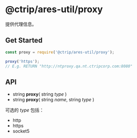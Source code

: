 #	@ctrip/ares-util/proxy

提供代理信息。

##	Get Started

```javascript
const proxy = require('@ctrip/ares-util/proxy');

proxy('https');
// E.g. RETURN "http://ntproxy.qa.nt.ctripcorp.com:8080"
```

##	API

*	string __proxy__( string *type* )    
*	string __proxy__( string *name*, string *type* )    

可选的 *type* 包括：
*	http
*	https
*	socket5
